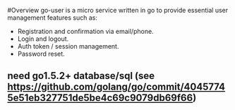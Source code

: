 #Overview
go-user is a micro service written in go to provide essential user management features such as:
- Registration and confirmation via email/phone.
- Login and logout.
- Auth token / session management.
- Password reset.  

## need go1.5.2+ database/sql (see https://github.com/golang/go/commit/40457745e51eb327751de5be4c69c9079db69f66)
